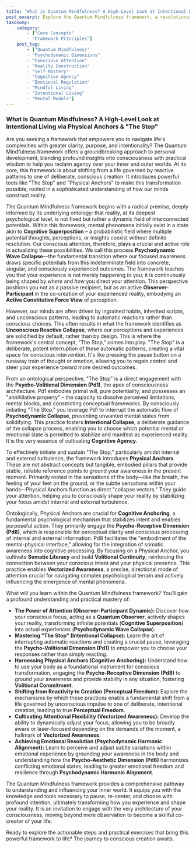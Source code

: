 ```yaml
---
title: "What is Quantum Mindfulness? A High-Level Look at Intentional Living via Physical Anchors & "The Stop""
post_excerpt: Explore the Quantum Mindfulness framework, a revolutionary approach to personal development that empowers individuals to consciously shape their reality. Learn about key concepts like "Psychodynamic Wave Collapse," the transformative power of "The Stop," and the grounding influence of "Physical Anchors" in shifting from reactive patterns to deliberate, intentional creation.
taxonomy:
    category:
        - ["Core Concepts"
        - "Framework Principles"]
    post_tag:
        - ["Quantum Mindfulness"
        - "Psychodynamic Dimensions"
        - "Conscious Attention"
        - "Reality Construction"
        - "Self-Mastery"
        - "Cognitive Agency"
        - "Emotional Regulation"
        - "Mindful Living"
        - "Intentional Living"
        - "Mental Models"]
---
```

### What is Quantum Mindfulness? A High-Level Look at Intentional Living via Physical Anchors & "The Stop"

Are you seeking a framework that empowers you to navigate life's complexities with greater clarity, purpose, and intentionality? The Quantum Mindfulness framework offers a groundbreaking approach to personal development, blending profound insights into consciousness with practical wisdom to help you reclaim agency over your inner and outer worlds. At its core, this framework is about shifting from a life governed by reactive patterns to one of deliberate, conscious creation. It introduces powerful tools like "The Stop" and "Physical Anchors" to make this transformation possible, rooted in a sophisticated understanding of how our minds construct reality.

The Quantum Mindfulness framework begins with a radical premise, deeply informed by its underlying ontology: that reality, at its deepest psychological level, is not fixed but rather a dynamic field of interconnected potentials. Within this framework, mental phenomena initially exist in a state akin to **Cognitive Superposition** – a probabilistic field where multiple potential thoughts, perceptions, or insights coexist without definite resolution. Our conscious attention, therefore, plays a crucial and active role in actualizing these possibilities. We call this process **Psychodynamic Wave Collapse**—the fundamental transition where our focused awareness draws specific potentials from this indeterminate field into concrete, singular, and consciously experienced outcomes. The framework teaches you that your experience is not merely happening *to* you; it is continuously being shaped by *where* and *how* you direct your attention. This perspective positions you not as a passive recipient, but as an active **Observer-Participant** in the co-creation of your experienced reality, embodying an **Active Constitutive Force View** of perception.

However, our minds are often driven by ingrained habits, inherited scripts, and unconscious patterns, leading to automatic reactions rather than conscious choices. This often results in what the framework identifies as **Unconscious Reactive Collapse**, where our perceptions and experiences are solidified by default, rather than by design. This is where the framework's central concept, "The Stop," comes into play. "The Stop" is a deliberate, potent interruption of these automatic patterns, creating a vital space for conscious intervention. It's like pressing the pause button on a runaway train of thought or emotion, allowing you to regain control and steer your experience toward more desired outcomes.

From an ontological perspective, "The Stop" is a direct engagement with the **Psycho-Volitional Dimension (Pd1)**, the apex of consciousness architecture. Pd1 embodies primal will, pure potentiality, and possesses an "annihilative property" – the capacity to dissolve perceived limitations, mental blocks, and constricting conceptual frameworks. By consciously initiating "The Stop," you leverage Pd1 to interrupt the automatic flow of **Psychodynamic Collapse**, preventing unwanted mental states from solidifying. This practice fosters **Intentional Collapse**, a deliberate guidance of the collapse process, enabling you to choose which potential mental or emotional state is permitted to stabilize and manifest as experienced reality. It is the very essence of cultivating **Cognitive Agency**.

To effectively initiate and sustain "The Stop," particularly amidst internal and external turbulence, the framework introduces **Physical Anchors**. These are not abstract concepts but tangible, embodied pillars that provide stable, reliable reference points to ground your awareness in the present moment. Primarily rooted in the sensations of the body—like the breath, the feeling of your feet on the ground, or the subtle sensations within your hands—Physical Anchors function as direct "collapse vectors." They guide your attention, helping you to consciously shape your reality by stabilizing your focus amidst internal and external turbulence.

Ontologically, Physical Anchors are crucial for **Cognitive Anchoring**, a fundamental psychological mechanism that stabilizes intent and enables purposeful action. They primarily engage the **Psycho-Receptive Dimension (Pd8)**, which is responsible for perceptual clarity and conscious processing of internal and external information. Pd8 facilitates the "embodiment of the mental-physical interface," allowing for the integration of somatic awareness into cognitive processing. By focusing on a Physical Anchor, you cultivate **Somatic Literacy** and build **Volitional Continuity**, reinforcing the connection between your conscious intent and your physical presence. This practice enables **Vectorized Awareness**, a precise, directional mode of attention crucial for navigating complex psychological terrain and actively influencing the emergence of mental phenomena.

What will you learn within the Quantum Mindfulness framework? You'll gain a profound understanding and practical mastery of:

*   **The Power of Attention (Observer-Participant Dynamic):** Discover how your conscious focus, acting as a **Quantum Observer**, actively shapes your reality, transforming infinite potentials (**Cognitive Superposition**) into actual experiences (**Psychodynamic Wave Collapse**).
*   **Mastering "The Stop" (Intentional Collapse):** Learn the art of interrupting automatic reactions and creating a crucial pause, leveraging the **Psycho-Volitional Dimension (Pd1)** to empower you to choose your responses rather than simply reacting.
*   **Harnessing Physical Anchors (Cognitive Anchoring):** Understand how to use your body as a foundational instrument for conscious transformation, engaging the **Psycho-Receptive Dimension (Pd8)** to ground your awareness and provide stability in any situation, fostering **Volitional Commitment**.
*   **Shifting from Reactivity to Creation (Perceptual Freedom):** Explore the mechanisms by which these practices enable a fundamental shift from a life governed by unconscious impulse to one of deliberate, intentional creation, leading to true **Perceptual Freedom**.
*   **Cultivating Attentional Flexibility (Vectorized Awareness):** Develop the ability to dynamically adjust your focus, allowing you to be broadly aware or laser-focused depending on the demands of the moment, a hallmark of **Vectorized Awareness**.
*   **Achieving Emotional Resolution (Psychodynamic Harmonic Alignment):** Learn to perceive and adjust subtle variations within emotional experience by grounding your awareness in the body and understanding how the **Psycho-Aesthetic Dimension (Pd6)** harmonizes conflicting emotional states, leading to greater emotional freedom and resilience through **Psychodynamic Harmonic Alignment**.

The Quantum Mindfulness framework provides a comprehensive pathway to understanding and influencing your inner world. It equips you with the knowledge and tools necessary to pause, re-center, and choose with profound intention, ultimately transforming how you experience and shape your reality. It is an invitation to engage with the very architecture of your consciousness, moving beyond mere observation to become a skillful co-creator of your life.

Ready to explore the actionable steps and practical exercises that bring this powerful framework to life? The journey to conscious creation awaits.